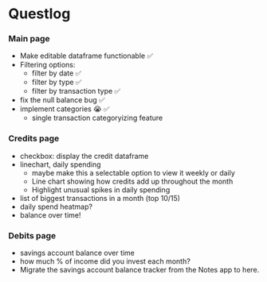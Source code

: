 # Questlog

### Main page
- Make editable dataframe functionable ✅
- Filtering options:
    - filter by date ✅
    - filter by type ✅
    - filter by transaction type ✅
- fix the null balance bug ✅
- implement categories 😭 ✅
    - single transaction categoryizing feature

### Credits page
- checkbox: display the credit dataframe
- linechart, daily spending
    - maybe make this a selectable option to view it weekly or daily
    - Line chart showing how credits add up throughout the month
    - Highlight unusual spikes in daily spending
- list of biggest transactions in a month (top 10/15)
- daily spend heatmap?
- balance over time!

### Debits page
- savings account balance over time
- how much % of income did you invest each month?
- Migrate the savings account balance tracker from the Notes app to here.
